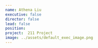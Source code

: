 ```yaml
---
name: Athena Liu
executive: false
director: false
lead: false
position:  
project:  211 Project
image: ../assets/default_exec_image.png
---
```

